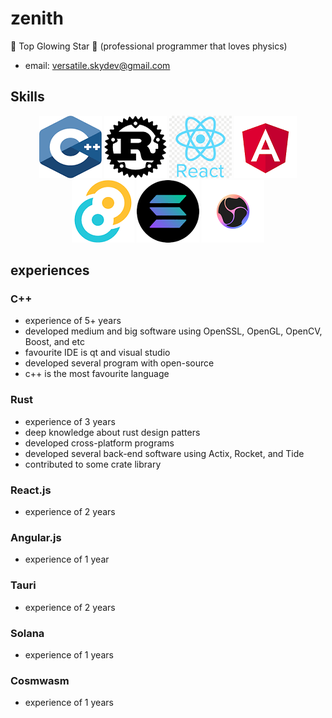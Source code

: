 # zenith
🌟 Top Glowing Star 🔭
(professional programmer that loves physics)

* email: <a href="versatile.skydev@gmail.com">versatile.skydev@gmail.com</a>

## Skills
<p align="center">
  <img src="c++.png" alt >
  <img src="rust.png">
  <img src="react.png">
  <img src="angular.png">
  <img src="tauri.png">
  <img src="solana.png">
  <img src="cosmwasm.png">
</p>

## experiences

### C++
* experience of 5+ years
* developed medium and big software using OpenSSL, OpenGL, OpenCV, Boost, and etc
* favourite IDE is qt and visual studio
* developed several program with open-source
* c++ is the most favourite language

### Rust
* experience of 3 years
* deep knowledge about rust design patters
* developed cross-platform programs 
* developed several back-end software using Actix, Rocket, and Tide
* contributed to some crate library

### React.js
* experience of 2 years

### Angular.js
* experience of 1 year

### Tauri
* experience of 2 years

### Solana
* experience of 1 years

### Cosmwasm
* experience of 1 years
